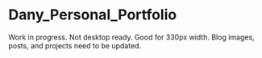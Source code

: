 # Dany_Personal_Portfolio
Work in progress. 
Not desktop ready. 
Good for 330px width. 
Blog images, posts, and projects need to be updated.

